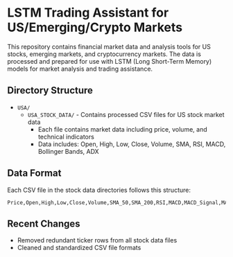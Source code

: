 # LSTM Trading Assistant for US/Emerging/Crypto Markets

This repository contains financial market data and analysis tools for US stocks, emerging markets, and cryptocurrency markets. The data is processed and prepared for use with LSTM (Long Short-Term Memory) models for market analysis and trading assistance.

## Directory Structure

- `USA/`
  - `USA_STOCK_DATA/` - Contains processed CSV files for US stock market data
    - Each file contains market data including price, volume, and technical indicators
    - Data includes: Open, High, Low, Close, Volume, SMA, RSI, MACD, Bollinger Bands, ADX

## Data Format

Each CSV file in the stock data directories follows this structure:

```
Price,Open,High,Low,Close,Volume,SMA_50,SMA_200,RSI,MACD,MACD_Signal,MACD_Hist,BB_Upper,BB_Middle,BB_Lower,ADX,ADX_Plus_DI,ADX_Minus_DI,EMA_9,EMA_21,EMA_50,EMA_200
```

## Recent Changes

- Removed redundant ticker rows from all stock data files
- Cleaned and standardized CSV file formats

